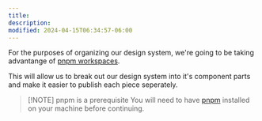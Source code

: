 ```yaml
---
title:
description:
modified: 2024-04-15T06:34:57-06:00
---
```


For the purposes of organizing our design system, we're going to be taking advantange of [pnpm workspaces](https://pnpm.io/workspaces).

This will allow us to break out our design system into it's component parts and make it easier to publish each piece seperately.

> [!NOTE] pnpm is a prerequisite
> You will need to have [pnpm](https://pnpm.io/installation) installed on your machine before continuing.
